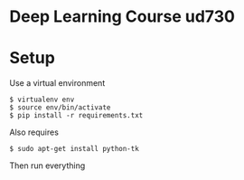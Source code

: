 # Deep Learning Course ud730



# Setup

Use a virtual environment

```
$ virtualenv env
$ source env/bin/activate
$ pip install -r requirements.txt
```

Also requires

```
$ sudo apt-get install python-tk
```

Then run everything

